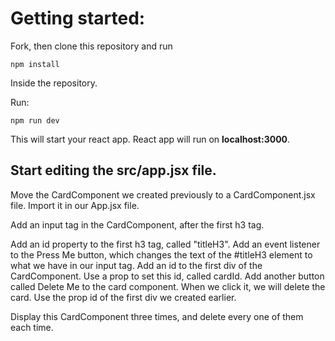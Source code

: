 # Getting started:
Fork, then clone this repository and run

    npm install

Inside the repository.

Run:

    npm run dev

This will start your react app.
React app will run on **localhost:3000**.

## Start editing the **src/app.jsx** file.

Move the CardComponent we created previously to a CardComponent.jsx file.
Import it in our App.jsx file.

Add an input tag in the CardComponent, after the first h3 tag.

Add an id property to the first h3 tag, called "titleH3".
Add an event listener to the Press Me button, which changes the text of the #titleH3 element to what we have in our input tag.
Add an id to the first div of the CardComponent.
Use a prop to set this id, called cardId.
Add another button called Delete Me to the card component. When we click it, we will delete the card. Use the prop id of the first div we created earlier.

Display this CardComponent three times, and delete every one of them each time.

